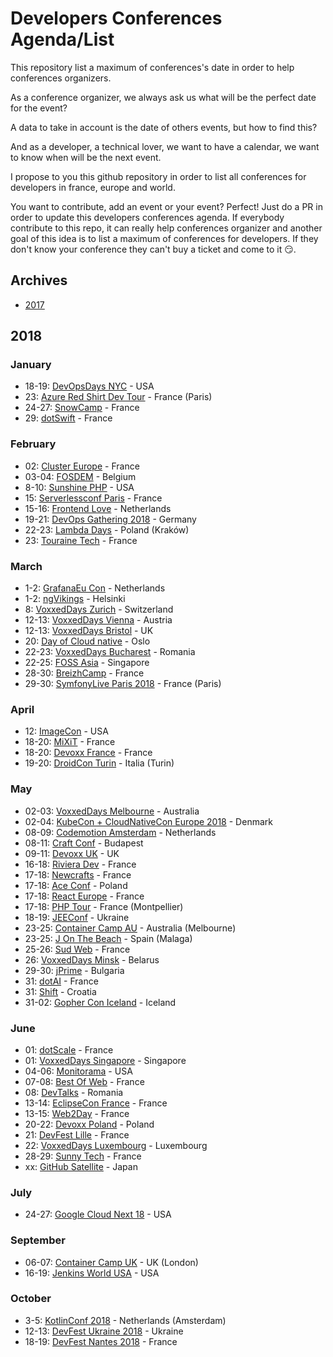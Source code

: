 # Developers Conferences Agenda/List

This repository list a maximum of conferences's date in order to help conferences organizers.

As a conference organizer, we always ask us what will be the perfect date for the event?

A data to take in account is the date of others events, but how to find this?

And as a developer, a technical lover, we want to have a calendar, we want to know when will be the next event.

I propose to you this github repository in order to list all conferences for developers in france, europe and world.

You want to contribute, add an event or your event? Perfect! Just do a PR in order to update this developers conferences agenda.
If everybody contribute to this repo, it can really help conferences organizer and another goal of this idea is to list a maximum of conferences for developers.
If they don't know your conference they can't buy a ticket and come to it 😏.

## Archives

* [2017](archives/2017.md)

## 2018

### January

* 18-19: [DevOpsDays NYC](https://www.eventbrite.com/e/devopsdays-nyc-2018-tickets-39330760363) - USA
* 23: [Azure Red Shirt Dev Tour](https://experiences.microsoft.fr/evenements/technique/azure-red-shirt-dev-tour/) - France (Paris)
* 24-27: [SnowCamp](http://snowcamp.io/fr/) - France
* 29: [dotSwift](https://2018.dotswift.io/) - France

### February

* 02: [Cluster Europe](https://clustereurope.org/) - France
* 03-04: [FOSDEM](https://fosdem.org/2018/) - Belgium
* 8-10: [Sunshine PHP](http://2018.sunshinephp.com) - USA
* 15: [Serverlessconf Paris](http://paris.serverlessconf.io) - France
* 15-16: [Frontend Love](http://frontenddeveloperlove.com) - Netherlands
* 19-21: [DevOps Gathering 2018](https://devops-gathering.io/) - Germany
* 22-23: [Lambda Days](http://www.lambdadays.org/lambdadays2018) - Poland (Kraków) 
* 23: [Touraine Tech](https://touraine.tech/) - France

### March

* 1-2: [GrafanaEu Con](https://grafana.com/) - Netherlands
* 1-2: [ngVikings](https://ngvikings.org/) - Helsinki
* 8: [VoxxedDays Zurich](https://voxxeddays.com/) - Switzerland
* 12-13: [VoxxedDays Vienna](https://voxxeddays.com/) - Austria
* 12-13: [VoxxedDays Bristol](https://voxxeddays.com/) - UK
* 20: [Day of Cloud native](https://www.code-conf.com/dcn/) - Oslo
* 22-23: [VoxxedDays Bucharest](https://voxxeddays.com/) - Romania
* 22-25: [FOSS Asia](http://fossasia.org) - Singapore
* 28-30: [BreizhCamp](http://www.breizhcamp.org/) - France
* 29-30: [SymfonyLive Paris 2018](https://paris2018.live.symfony.com/) - France (Paris)

### April

* 12: [ImageCon](http://www.imagecon.com/) - USA
* 18-20: [MiXiT](https://mixitconf.org/) - France
* 18-20: [Devoxx France](https://devoxx.fr/) - France
* 19-20: [DroidCon Turin](http://it.droidcon.com/2018/) - Italia (Turin)

### May

* 02-03: [VoxxedDays Melbourne](https://voxxeddays.com/) - Australia
* 02-04: [KubeCon + CloudNativeCon Europe 2018](http://events.linuxfoundation.org/events/kubecon-and-cloudnativecon-europe) - Denmark
* 08-09: [Codemotion Amsterdam](http://amsterdam2017.codemotionworld.com/) - Netherlands
* 08-11: [Craft Conf](https://craft-conf.com/) - Budapest
* 09-11: [Devoxx UK](http://devoxx.com) - UK
* 16-18: [Riviera Dev](http://rivieradev.fr/) - France
* 17-18: [Newcrafts](http://ncrafts.io/) - France
* 17-18: [Ace Conf](http://www.aceconf.com/) - Poland
* 17-18: [React Europe](https://www.react-europe.org/) - France
* 17-18: [PHP Tour](https://event.afup.org/) - France (Montpellier)
* 18-19: [JEEConf](http://jeeconf.com/) - Ukraine
* 23-25: [Container Camp AU](https://2018.container.camp/au/) - Australia (Melbourne)
* 23-25: [J On The Beach](https://jonthebeach.com/) - Spain (Malaga)
* 25-26: [Sud Web](https://sudweb.fr/2018/) - France
* 26: [VoxxedDays Minsk](https://voxxeddays.com/) - Belarus
* 29-30: [jPrime](http://jprime.io/) - Bulgaria
* 31: [dotAI](https://2018.dotai.io/) - France
* 31: [Shift](http://shift.codeanywhere.com/) - Croatia
* 31-02: [Gopher Con Iceland](https://gophercon.is/) - Iceland

### June

* 01: [dotScale](https://2018.dotscale.io/) - France
* 01: [VoxxedDays Singapore](https://voxxeddays.com/) - Singapore
* 04-06: [Monitorama](http://monitorama.com/) - USA
* 07-08: [Best Of Web](http://bestofweb.paris/) - France
* 08: [DevTalks](http://www.devtalks.ro/bucharest/) - Romania
* 13-14: [EclipseCon France](https://www.eclipsecon.org/france2018/) - France
* 13-15: [Web2Day](https://web2day.co/) - France
* 20-22: [Devoxx Poland](https://devoxx.com) - Poland
* 21: [DevFest Lille](https://devfest.gdglille.org/) - France
* 22: [VoxxedDays Luxembourg](https://voxxeddays.com/) - Luxembourg
* 28-29: [Sunny Tech](https://sunny-tech.io/) - France
* xx: [GitHub Satellite](https://githubuniverse.com/satellite/) - Japan

### July

* 24-27: [Google Cloud Next 18](https://cloud.withgoogle.com/next18/) - USA

### September

* 06-07: [Container Camp UK](https://2018.container.camp/uk/) - UK (London) 
* 16-19: [Jenkins World USA](https://www.cloudbees.com/jenkinsworld/home) - USA

### October

* 3-5: [KotlinConf 2018](https://www.kotlinconf.com) - Netherlands (Amsterdam)
* 12-13: [DevFest Ukraine 2018](https://devfest.gdg.org.ua/2018) - Ukraine
* 18-19: [DevFest Nantes 2018](https://devfest.gdgnantes.com) - France
